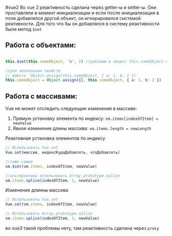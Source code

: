 #vue2
Во vue 2 реактивность сделана через getter-ы и setter-ы.  Они проставляли в момент инициализации и если после инициализации в поле добавлялся другой объект, он игнорировался системой реативности.  Для того что бы он добавлялся в систему реактивности были метод `$set` 

## Работа с объектами:

```javascript

this.$set(this.someObject, 'b', 2) //добавим в объект this.someObject поле со значением 2

//для нескольких свойств
// вместо `Object.assign(this.someObject, { a: 1, b: 2 })` 
this.someObject = Object.assign({}, this.someObject, { a: 1, b: 2 })

```

## Работа с массивами:

Vue не может отследить следующие изменения в массиве:

1.  Прямую установку элемента по индексу: `vm.items[indexOfItem] = newValue`
2.  Явное изменение длины массива: `vm.items.length = newLength`


Реактивная установка элементов по индексу

```javascript
// Использовать Vue.set
Vue.set(массив, индексКудаДобавлять, чтоДобавлять)

//тоже самое 
vm.$set(vm.items, indexOfItem, newValue)

//альтернатива использовать Array.prototype.splice
vm.items.splice(indexOfItem, 1, newValue)

```

Изменение длинны массива

```javascript
// Использовать Vue.set
Vue.set(vm.items, indexOfItem, newValue)

// Использовать Array.prototype.splice
vm.items.splice(indexOfItem, 1, newValue)

```


во vue3 такой проблемы нету, там реактивность сделана через `proxy` 